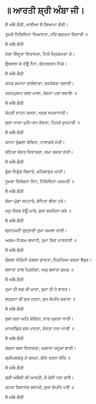# ॥ ਆਰਤੀ ਸ਼੍ਰੀ ਅੰਬਾ ਜੀ।

ਜੈ ਅੰਬੇ ਗੌਰੀ, ਮਾਈਆ ਜੈ ਸ਼ਿਆਮਾ ਗੌਰੀ।

ਤੁਮਕੋ ਨਿਸ਼ਿਦਿਨਾ ਧਿਆਵਤਾ, ਹਰਿ ਬ੍ਰਹਮਾ ਸ਼ਿਵਾਰੀ ॥

ਜੈ ਅੰਬੇ ਗੌਰੀ

ਮੰਗਾ ਸਿੰਦੂਰਾ ਵਿਰਾਜਤਾ, ਟਿਕੋ ਮ੍ਰਿਗਮਦਾ ਕੋ।

ਉਜਵਲਾ ਸੇ ਦੋਊ ਨੈਨਾ, ਚੰਦਰਵਦਨ ਨਿਕੋ।

ਜੈ ਅੰਬੇ ਗੌਰੀ

ਕਨਕ ਸਮਾਨਾ ਕਾਲੇਵਾੜਾ, ਰਕਤੰਬਰਾ ਰਜਾਈ।

ਰਕਤਪੁਸ਼ਪਾ ਗਲਾ ਮਾਲਾ, ਕੰਠਨਾ ਪਰਾ ਸਜਾਇ ॥

ਜੈ ਅੰਬੇ ਗੌਰੀ

ਕੇਹੜੀ ਵਾਹਨ ਰਜਤਾ, ਖੜਗ ਖਪੜਾਧਾਰੀ।

ਸੁਰਾ-ਨਾਰਾ-ਮੁਨਿ-ਜਨ ਸੇਵਤਾ, ਤਿਨਕੇ ਦੁਖਹਾਰੀ ॥

ਜੈ ਅੰਬੇ ਗੌਰੀ

ਕਨਨਾ ਕੁੰਡਲਾ ਸ਼ੋਭਿਤਾ, ਨਾਸਾਗਰੇ ਮੋਤੀ।

ਕੋਟਿਕਾ ਚੰਦਰ ਦਿਵਾਕਰਾ, ਸਮਾ ਰਜਤਾ ਜੋਤੀ।

ਜੈ ਅੰਬੇ ਗੌਰੀ

ਸ਼ੁੰਭ-ਨਿਸ਼ੁੰਭ ਬਿਦਾਰੇ, ਮਹਿਸ਼ਾਸੁਰ ਘਾਟੀ।

ਧੂਮਰਾ ਵਿਲੋਚਨਾ ਨੈਨਾ, ਨਿਸ਼ਿਦਿਨਾ ਮਦਮਤੀ ॥

ਜੈ ਅੰਬੇ ਗੌਰੀ

ਚੰਦਾ-ਮੁੰਡਾ ਸਨਹਾਰੇ, ਸ਼ੋਨਿਤਾ ਬੀਜਾ ਹਰੇ।

ਮਧੁ-ਕੈਤਭ ਦੋਊ ਮਾਰੇ, ਸੁਰਾ ਭਯਹਿਨਾ ਕਰੇ ॥

ਜੈ ਅੰਬੇ ਗੌਰੀ

ਬ੍ਰਾਹਮਣੀ ਰੁਦ੍ਰਾਣੀ ਤੁਮਾ ਕਮਲਾ ਰਾਣੀ।

ਅਗਮ-ਨਿਗਮ-ਬਖਾਨੀ, ਤੁਮਾ ਸ਼ਿਵ ਪਾਤਰਾਣੀ ॥

ਜੈ ਅੰਬੇ ਗੌਰੀ

ਚੌਸਥਾ ਯੋਗਿਨੀ ਮੰਗਲਾ ਗਾਵਤਾ, ਨ੍ਰਿਤਿਆ ਕਰਤਾ ਭੈਰੁਣ।

ਬਜਾਤਾ ਤਾਲ ਮ੍ਰਿਦੰਗਾ, ਅਰੁ ਬਜਾਤਾ ਡਮਰੁ ॥

ਜੈ ਅੰਬੇ ਗੌਰੀ

ਤੁਮਾ ਹੀ ਜਗ ਕੀ ਮਾਤਾ, ਤੁਮਾ ਹੀ ਹੋ ਭਾਰਤ।

ਭਕ੍ਤਨਾ ਕੀ ਦੁਖ ਹਰਤਾ, ਸੁਖ ਸੰਪਤਿ ਕਰਾਤਾ ॥

ਜੈ ਅੰਬੇ ਗੌਰੀ

ਭੁਜਾ ਚਰਾ ਅਤਿ ਸ਼ੋਭਿਤਾ, ਵਾਰ-ਮੁਦਰਾ ਧਾਰੀ।

ਮਾਨਵਂਛਿਤ ਫਲ ਪਾਵਤਾ, ਸੇਵਤਾ ਨਰਾ-ਨਾਰੀ ॥

ਜੈ ਅੰਬੇ ਗੌਰੀ

ਕੰਚਨਾ ਥਲਾ ਵਿਰਾਜਤਾ, ਅਗਾਰਾ ਕਪੂਰਾ ਬਾਤੀ।

ਸ਼੍ਰੀਮਲਕੇਤੁ ਮੇਂ ਰਜਤਾ, ਕੋਟਿ ਰਤਨਾ ਜੋਤਿ ॥

ਜੈ ਅੰਬੇ ਗੌਰੀ

ਸ਼੍ਰੀ ਅੰਬੇਜੀ ਕੀ ਆਰਤੀ, ਜੋ ਕੋਈ ਨਰਾ ਗਾਵੈ।

ਕਹਤਾ ਸ਼ਿਵਾਨੰਦ ਸਵਾਮੀ, ਸੁਖਾ ਸੰਪਤਿ ਪਾਵੈ ॥

ਜੈ ਅੰਬੇ ਗੌਰੀ